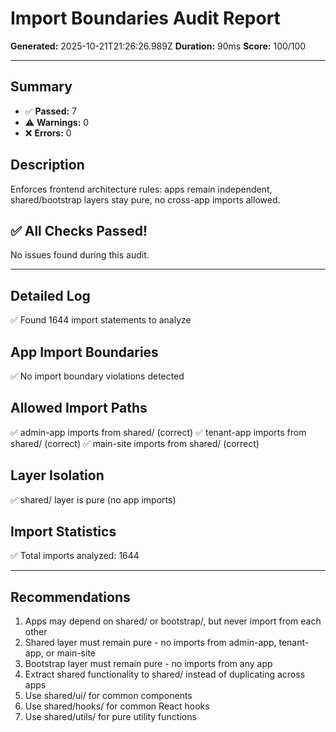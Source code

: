 # Import Boundaries Audit Report

**Generated:** 2025-10-21T21:26:26.989Z
**Duration:** 90ms
**Score:** 100/100

---

## Summary

- ✅ **Passed:** 7
- ⚠️  **Warnings:** 0
- ❌ **Errors:** 0

## Description

Enforces frontend architecture rules: apps remain independent, shared/bootstrap layers stay pure, no cross-app imports allowed.

## ✅ All Checks Passed!

No issues found during this audit.

---

## Detailed Log

✅ Found 1644 import statements to analyze

## App Import Boundaries

✅ No import boundary violations detected

## Allowed Import Paths

✅ admin-app imports from shared/ (correct)
✅ tenant-app imports from shared/ (correct)
✅ main-site imports from shared/ (correct)

## Layer Isolation

✅ shared/ layer is pure (no app imports)

## Import Statistics

✅ Total imports analyzed: 1644

---

## Recommendations

1. Apps may depend on shared/ or bootstrap/, but never import from each other
2. Shared layer must remain pure - no imports from admin-app, tenant-app, or main-site
3. Bootstrap layer must remain pure - no imports from any app
4. Extract shared functionality to shared/ instead of duplicating across apps
5. Use shared/ui/ for common components
6. Use shared/hooks/ for common React hooks
7. Use shared/utils/ for pure utility functions
